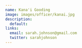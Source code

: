 ```yaml
---
name: Kana'i Gooding
image: images/officer/kanai.jpg
description:
  default:
links:
  email: sarah.johnson@gmail.com
  twitter: sarahjohnson
---
```



